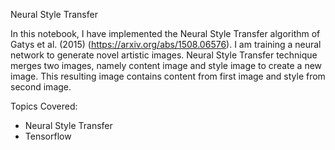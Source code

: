 Neural Style Transfer

In this notebook, I have implemented the Neural Style Transfer algorithm of Gatys et al. (2015) (https://arxiv.org/abs/1508.06576). 
I am training a neural network to generate novel artistic images. 
Neural Style Transfer technique merges two images, namely content image and style image to create a new image. 
This resulting image contains content from first image and style from second image.

Topics Covered:
* Neural Style Transfer
* Tensorflow
